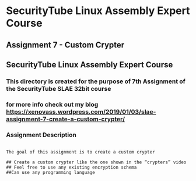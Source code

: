 # SecurityTube Linux Assembly Expert Course

## Assignment 7 - Custom Crypter

## SecurityTube Linux Assembly Expert Course

### This directory is created for the purpose of 7th Assignment of the SecurityTube SLAE 32bit course

### for more info check out my blog https://xenovass.wordpress.com/2019/01/03/slae-assignment-7-create-a-custom-crypter/ 

### Assignment Description 

~~~~~~~

The goal of this assignment is to create a custom crypter 

## Create a custom crypter like the one shown in the “crypters” video
## Feel free to use any existing encryption schema
##Can use any programming language

~~~~~~~~~
